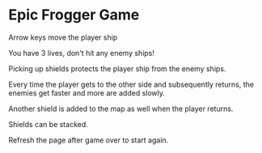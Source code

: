 Epic Frogger Game
===============================
Arrow keys move the player ship

You have 3 lives, don't hit any enemy ships!

Picking up shields protects the player ship from the enemy ships.

Every time the player gets to the other side and subsequently returns, 
the enemies get faster and more are added slowly.  

Another shield is added to the map as well when the player returns.

Shields can be stacked.

Refresh the page after game over to start again.
